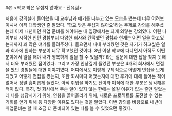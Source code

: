 #@ <학교 밖은 무섭지 않아요 - 진유림>

 
 처음에 강의실에 들어왔을 때 교수님과 얘기를 나누고 있는 모습을 봤는데 너무 어려보이셔서 아직 대학생인 줄 알았다. 
'학교 밖은 무섭지 않아요'라는 주제로 강의를 해주셨는데 이제 내년이면 취업 준비를 해야하는 내 입장에서는 되게 와닿는 강의였다. 
어린 나이부터 시작한 인턴 경험부터 다양한 회사와 컨택했던 경험과 현재는 어떤 일을 하고있는지까지 꽤 많은 얘기를 들려주셨다.
들으면서 내내 부러웠던 것은 자기가 하고싶은 일과 회사에 원하는 부분이 너무 확고했던 것이다. 3년 이상 학교에 다니면서 아직도 
어떤 분야에서 일을 해야 내가 행복하게 일을 할 수 있을까? 라는 질문에 대한 답을 찾지 못해서 더욱 부러웠던 점이었다. 
그리고 가장 인상깊게 들었던 부분은 4개의 회사에서 면접을 봤던 경험들에 대한 이야기였다. 어디에서도 이렇게 구체적으로
어떻게 면접을 보게 되었고 어떻게 면접을 봤는지, 또한 회사마다 어땠는지에 대한 후기에 대해 들어본 적이 없어서 정말 흥미롭게 들었다.
아직 취업을 하기도 전이라 이직에 대한 부분은 생각해본 적이 없다. 특히, 첫 회사에서 무슨 일이 있지 않는 한에는 옮길 이유가 없는 줄만 알았는데
나를 성장시키기 위해, 연봉을 끌어올리기 위해, 새로운 프로젝트를 도전할 수 있는 기회를 얻기 위해 등 다양한 이유도 있다는 것을 알았다.
이번 강의를 바탕으로 내년에 취업준비는 할 때 조금 더 준비되어 있는 나를 볼 수 있었으면 좋겠다.
